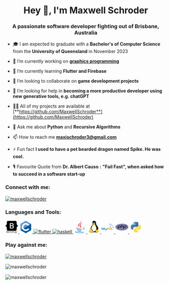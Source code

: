 <h1 align="center">Hey 👋, I'm Maxwell Schroder</h1>
<h3 align="center">A passionate software developer fighting out of Brisbane, Australia</h3>

- 🎓 I am expected to graduate with a **Bachelor's of Computer Science** from the **University of Queensland** in November 2023

- 🔭 I’m currently working on [**graphics programming**](https://github.com/MaxwellSchroder/Yaka-Arrow-Project-OpenGL)

- 🌱 I’m currently learning **Flutter and Firebase**

- 👯 I’m looking to collaborate on **game development projects**

- 🤝 I’m looking for help in **becoming a more productive developer using new generative tools, e.g. chatGPT**

- 👨‍💻 All of my projects are available at [**https://github.com/MaxwellSchroder**](https://github.com/MaxwellSchroder)

- 💬 Ask me about **Python** and **Recursive Algorithms**

- 📫 How to reach me **maxischroder3@gmail.com**

- ⚡ Fun fact **I used to have a pet bearded dragon named Spike. He was cool.**

- 🎙️ Favourite Quote from **Dr. Albert Causo** **:** **"Fail Fast", when asked how to succeed in a software start-up**
  

<h3 align="left">Connect with me:</h3>
<p align="left">
<a href="https://linkedin.com/in/maxwellschroder" target="blank"><img align="center" src="https://raw.githubusercontent.com/rahuldkjain/github-profile-readme-generator/master/src/images/icons/Social/linked-in-alt.svg" alt="maxwellschroder" height="30" width="40" /></a> 


</p>

<h3 align="left">Languages and Tools:</h3>
<p align="left"> <a href="https://getbootstrap.com" target="_blank" rel="noreferrer"> <img src="https://raw.githubusercontent.com/devicons/devicon/master/icons/bootstrap/bootstrap-plain-wordmark.svg" alt="bootstrap" width="40" height="40"/> </a> <a href="https://www.cprogramming.com/" target="_blank" rel="noreferrer"> <img src="https://raw.githubusercontent.com/devicons/devicon/master/icons/c/c-original.svg" alt="c" width="40" height="40"/> </a> <a href="https://flutter.dev" target="_blank" rel="noreferrer"> <img src="https://www.vectorlogo.zone/logos/flutterio/flutterio-icon.svg" alt="flutter" width="40" height="40"/> </a> <a href="https://www.haskell.org/" target="_blank" rel="noreferrer"> <img src="https://upload.wikimedia.org/wikipedia/commons/1/1c/Haskell-Logo.svg" alt="haskell" width="40" height="40"/> </a> <a href="https://www.java.com" target="_blank" rel="noreferrer"> <img src="https://raw.githubusercontent.com/devicons/devicon/master/icons/java/java-original.svg" alt="java" width="40" height="40"/> </a> <a href="https://www.linux.org/" target="_blank" rel="noreferrer"> <img src="https://raw.githubusercontent.com/devicons/devicon/master/icons/linux/linux-original.svg" alt="linux" width="40" height="40"/> </a> <a href="https://www.mysql.com/" target="_blank" rel="noreferrer"> <img src="https://raw.githubusercontent.com/devicons/devicon/master/icons/mysql/mysql-original-wordmark.svg" alt="mysql" width="40" height="40"/> </a> <a href="https://www.php.net" target="_blank" rel="noreferrer"> <img src="https://raw.githubusercontent.com/devicons/devicon/master/icons/php/php-original.svg" alt="php" width="40" height="40"/> </a> <a href="https://www.python.org" target="_blank" rel="noreferrer"> <img src="https://raw.githubusercontent.com/devicons/devicon/master/icons/python/python-original.svg" alt="python" width="40" height="40"/> </a> </p>

<h3 align="left">Play against me:</h3>
<p align="left"><a href="https://friend.chess.com/7dd73" target="blank"><img align="center" 
src="https://upload.wikimedia.org/wikipedia/commons/f/f0/Chess_kdt45.svg" alt="maxwellschroder" height="40" width="40" /></a>
</p>

<p><img align="center" src="https://github-readme-stats.vercel.app/api/top-langs?username=maxwellschroder&show_icons=true&locale=en&layout=compact" alt="maxwellschroder" /></p>

<p><img align="center" src="https://github-readme-streak-stats.herokuapp.com/?user=maxwellschroder&" alt="maxwellschroder" /></p>
